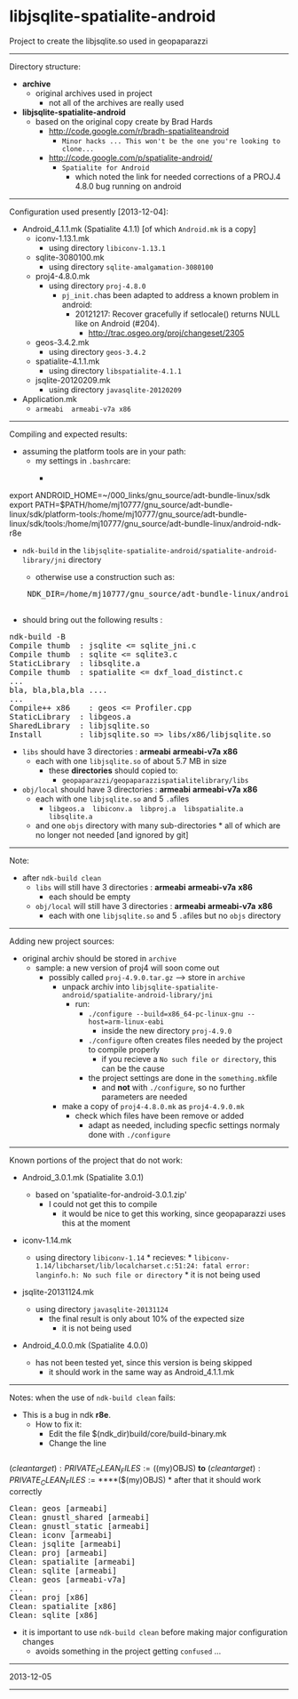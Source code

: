 libjsqlite-spatialite-android
=============================

Project to create the libjsqlite.so used in geopaparazzi

---
Directory structure:
* **archive**
   * original archives used in project
      * not all of the archives are really used
* **libjsqlite-spatialite-android**
   * based on the original copy create by Brad Hards
      * http://code.google.com/r/bradh-spatialiteandroid
         * `Minor hacks ... This won't be the one you're looking to clone... `
      * http://code.google.com/p/spatialite-android/
         * `Spatialite for Android`
            * which noted the link for needed corrections of a PROJ.4 4.8.0 bug running on android

---
Configuration used presently [2013-12-04]:
* Android_4.1.1.mk  (Spatialite 4.1.1) [of which `Android.mk` is a copy]
   * iconv-1.13.1.mk
      * using directory `libiconv-1.13.1`
   * sqlite-3080100.mk
      * using directory `sqlite-amalgamation-3080100`
   * proj4-4.8.0.mk
      * using directory `proj-4.8.0`
         * `pj_init.c`has been adapted to address a known problem in android:
            * 20121217: Recover gracefully if setlocale() returns NULL like on Android (#204).
               * http://trac.osgeo.org/proj/changeset/2305
   * geos-3.4.2.mk
      * using directory `geos-3.4.2`
   * spatialite-4.1.1.mk
      * using directory `libspatialite-4.1.1`
   * jsqlite-20120209.mk
      * using directory `javasqlite-20120209`
* Application.mk
   * `armeabi  armeabi-v7a x86`

---
Compiling and expected results:
* assuming the platform tools are in your path:
   * my settings in `.bashrc`are:
      * <pre>
export ANDROID_HOME=~/000_links/gnu_source/adt-bundle-linux/sdk
export PATH=$PATH/home/mj10777/gnu_source/adt-bundle-linux/sdk/platform-tools:/home/mj10777/gnu_source/adt-bundle-linux/sdk/tools:/home/mj10777/gnu_source/adt-bundle-linux/android-ndk-r8e
</pre>
* `ndk-build` in the `libjsqlite-spatialite-android/spatialite-android-library/jni` directory
   * otherwise use a construction such as:
   <pre>
   NDK_DIR=/home/mj10777/gnu_source/adt-bundle-linux/android-ndk-r8e ndk-build
   </pre>

* should bring out the following results :
<pre>
ndk-build -B
Compile thumb  : jsqlite &lt;= sqlite_jni.c
Compile thumb  : sqlite &lt;= sqlite3.c
StaticLibrary  : libsqlite.a
Compile thumb  : spatialite &lt;= dxf_load_distinct.c
...
bla, bla,bla,bla ....
...
Compile++ x86    : geos &lt;= Profiler.cpp
StaticLibrary  : libgeos.a
SharedLibrary  : libjsqlite.so
Install        : libjsqlite.so =&gt; libs/x86/libjsqlite.so
</pre>
   * `libs` should have 3 directories : **armeabi** **armeabi-v7a** **x86**
      * each with one `libjsqlite.so` of about 5.7 MB in size
         * these **directories** should copied to:
            * `geopaparazzi/geopaparazzispatialitelibrary/libs`
   * `obj/local` should have 3 directories : **armeabi** **armeabi-v7a** **x86**
      * each with one `libjsqlite.so` and 5 `.a`files
         * `libgeos.a  libiconv.a  libproj.a  libspatialite.a  libsqlite.a`
      * and one `objs` directory with many sub-directories
            * all of which are no longer not needed [and ignored by git]

---
Note:
* after `ndk-build clean`
   * `libs` will still have 3 directories : **armeabi** **armeabi-v7a** **x86**
      * each should be empty
   * `obj/local` will still have 3 directories : **armeabi** **armeabi-v7a** **x86**
      * each with one `libjsqlite.so` and 5 `.a`files but no `objs` directory

---
Adding new project sources:
* original archiv should be stored in `archive`
   * sample: a new version of proj4 will soon come out
      * possibly called `proj-4.9.0.tar.gz` --> store in `archive`
         * unpack archiv into `libjsqlite-spatialite-android/spatialite-android-library/jni`
             * run:
                * `./configure --build=x86_64-pc-linux-gnu --host=arm-linux-eabi`
                   * inside the new directory `proj-4.9.0`
                * `./configure` often creates files needed by the project to compile properly
                    * if you recieve a `No such file or directory`, this can be the cause
                * the project settings are done in the `something.mk`file
                     * and **not** with `./configure`, so no further parameters are needed
         * make a copy of `proj4-4.8.0.mk` as `proj4-4.9.0.mk`
            * check which files have been remove or added
               * adapt as needed, including specfic settings normaly done with `./configure`

---
Known portions of the project that do not work:
* Android_3.0.1.mk (Spatialite 3.0.1)
   * based on 'spatialite-for-android-3.0.1.zip'
      * I could not get this to compile
         * it would be nice to get this working, since geopaparazzi uses this at the moment
* iconv-1.14.mk
   * using directory `libiconv-1.14`
         * recieves:
            * `libiconv-1.14/libcharset/lib/localcharset.c:51:24: fatal error: langinfo.h: No such file or directory`
               * it is not being used
* jsqlite-20131124.mk
   * using directory `javasqlite-20131124`
      * the final result is only about 10% of the expected size
         * it is not being used

* Android_4.0.0.mk  (Spatialite 4.0.0)
   * has not been tested yet, since this version is being skipped
      * it should work in the same way as Android_4.1.1.mk

---
Notes: when the use of `ndk-build clean` fails:
* This is a bug in ndk **r8e**.
   * How to fix it:
      * Edit the file $(ndk_dir)build/core/build-binary.mk
      * Change the line
      <pre>
$(cleantarget): PRIVATE_CLEAN_FILES := ($(my)OBJS)
**to**
$(cleantarget): PRIVATE_CLEAN_FILES := **$**($(my)OBJS)
</pre>
         * after that it should work correctly
<pre>
Clean: geos [armeabi]
Clean: gnustl_shared [armeabi]
Clean: gnustl_static [armeabi]
Clean: iconv [armeabi]
Clean: jsqlite [armeabi]
Clean: proj [armeabi]
Clean: spatialite [armeabi]
Clean: sqlite [armeabi]
Clean: geos [armeabi-v7a]
...
Clean: proj [x86]
Clean: spatialite [x86]
Clean: sqlite [x86]
</pre>
* it is important to use `ndk-build clean` before making major configuration changes
   * avoids something in the project getting `confused` ...

---

2013-12-05

---

